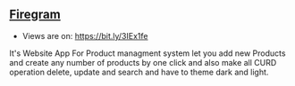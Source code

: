 ## [Firegram](https://bit.ly/3IEx1fe)

- Views are on: https://bit.ly/3IEx1fe <br/>

It's Website App For Product managment system let you add new Products and create any number of products by one click and also make all CURD operation delete, update and search and have to theme dark and light.

